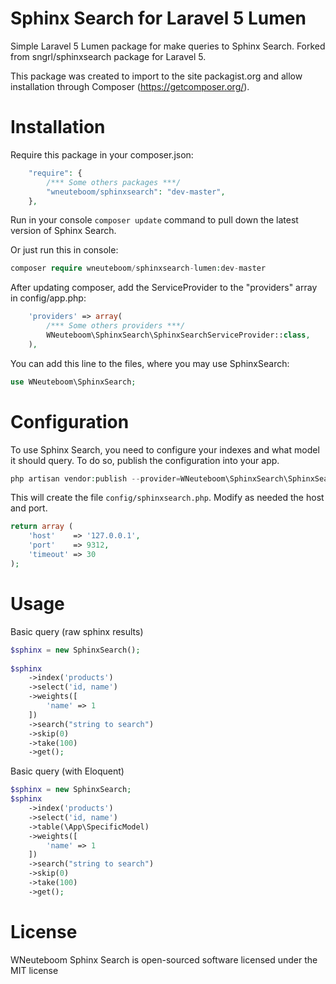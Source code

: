Sphinx Search for Laravel 5 Lumen
=======================
Simple Laravel 5 Lumen package for make queries to Sphinx Search.
Forked from sngrl/sphinxsearch package for Laravel 5.

This package was created to import to the site packagist.org and allow installation through Composer (https://getcomposer.org/).

Installation
=======================

Require this package in your composer.json:
 
```php
	"require": {
        /*** Some others packages ***/
		"wneuteboom/sphinxsearch": "dev-master",
	},
```

Run in your console `composer update` command to pull down the latest version of Sphinx Search.


Or just run this in console:

```php
composer require wneuteboom/sphinxsearch-lumen:dev-master
```

After updating composer, add the ServiceProvider to the "providers" array in config/app.php:

```php
	'providers' => array(
        /*** Some others providers ***/
        WNeuteboom\SphinxSearch\SphinxSearchServiceProvider::class,
    ),
```

You can add this line to the files, where you may use SphinxSearch:

```php
use WNeuteboom\SphinxSearch;
```

Configuration
=======================

To use Sphinx Search, you need to configure your indexes and what model it should query. To do so, publish the configuration into your app.

```php
php artisan vendor:publish --provider=WNeuteboom\SphinxSearch\SphinxSearchServiceProvider --force
```

This will create the file `config/sphinxsearch.php`. Modify as needed the host and port.

```php
return array (
	'host'    => '127.0.0.1',
	'port'    => 9312,
	'timeout' => 30
);
```


Usage
=======================

Basic query (raw sphinx results)
```php
$sphinx = new SphinxSearch();
	
$sphinx
	->index('products')
	->select('id, name')
	->weights([
		'name' => 1
	])
	->search("string to search")
	->skip(0)
	->take(100)
	->get();

```

Basic query (with Eloquent)
```php
$sphinx = new SphinxSearch;
$sphinx
	->index('products')
	->select('id, name')
	->table(\App\SpecificModel)
	->weights([
		'name' => 1
	])
	->search("string to search")
	->skip(0)
	->take(100)
	->get();
```

License
=======================

WNeuteboom Sphinx Search is open-sourced software licensed under the MIT license
